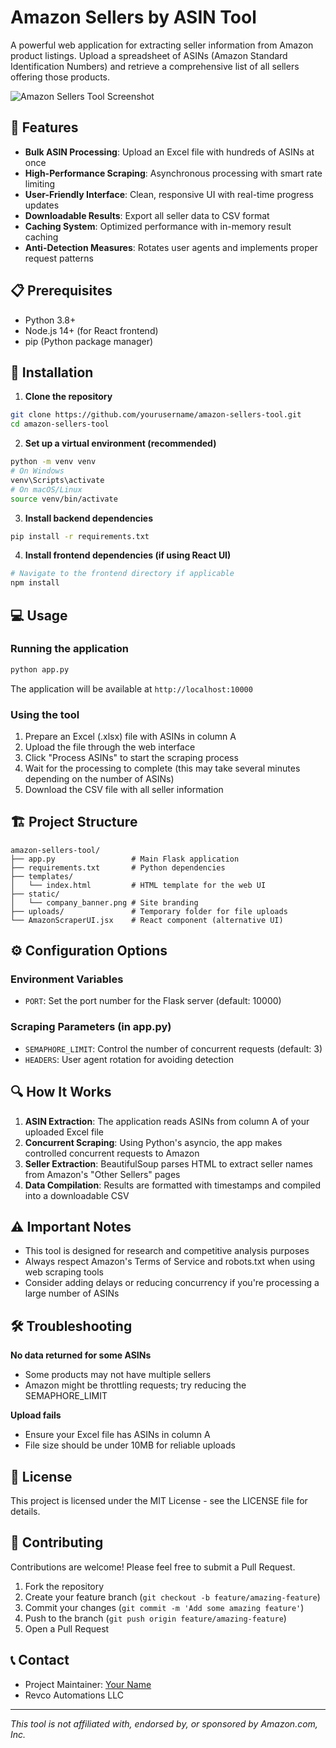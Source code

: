 # Amazon Sellers by ASIN Tool

A powerful web application for extracting seller information from Amazon product listings. Upload a spreadsheet of ASINs (Amazon Standard Identification Numbers) and retrieve a comprehensive list of all sellers offering those products.

![Amazon Sellers Tool Screenshot](https://via.placeholder.com/800x450)

## 🚀 Features

- **Bulk ASIN Processing**: Upload an Excel file with hundreds of ASINs at once
- **High-Performance Scraping**: Asynchronous processing with smart rate limiting
- **User-Friendly Interface**: Clean, responsive UI with real-time progress updates
- **Downloadable Results**: Export all seller data to CSV format
- **Caching System**: Optimized performance with in-memory result caching
- **Anti-Detection Measures**: Rotates user agents and implements proper request patterns

## 📋 Prerequisites

- Python 3.8+
- Node.js 14+ (for React frontend)
- pip (Python package manager)

## 🔧 Installation

1. **Clone the repository**

```bash
git clone https://github.com/yourusername/amazon-sellers-tool.git
cd amazon-sellers-tool
```

2. **Set up a virtual environment (recommended)**

```bash
python -m venv venv
# On Windows
venv\Scripts\activate
# On macOS/Linux
source venv/bin/activate
```

3. **Install backend dependencies**

```bash
pip install -r requirements.txt
```

4. **Install frontend dependencies (if using React UI)**

```bash
# Navigate to the frontend directory if applicable
npm install
```

## 💻 Usage

### Running the application

```bash
python app.py
```

The application will be available at `http://localhost:10000`

### Using the tool

1. Prepare an Excel (.xlsx) file with ASINs in column A
2. Upload the file through the web interface
3. Click "Process ASINs" to start the scraping process
4. Wait for the processing to complete (this may take several minutes depending on the number of ASINs)
5. Download the CSV file with all seller information

## 🏗️ Project Structure

```
amazon-sellers-tool/
├── app.py                 # Main Flask application
├── requirements.txt       # Python dependencies
├── templates/
│   └── index.html         # HTML template for the web UI
├── static/
│   └── company_banner.png # Site branding
├── uploads/               # Temporary folder for file uploads
└── AmazonScraperUI.jsx    # React component (alternative UI)
```

## ⚙️ Configuration Options

### Environment Variables

- `PORT`: Set the port number for the Flask server (default: 10000)

### Scraping Parameters (in app.py)

- `SEMAPHORE_LIMIT`: Control the number of concurrent requests (default: 3)
- `HEADERS`: User agent rotation for avoiding detection

## 🔍 How It Works

1. **ASIN Extraction**: The application reads ASINs from column A of your uploaded Excel file
2. **Concurrent Scraping**: Using Python's asyncio, the app makes controlled concurrent requests to Amazon
3. **Seller Extraction**: BeautifulSoup parses HTML to extract seller names from Amazon's "Other Sellers" pages
4. **Data Compilation**: Results are formatted with timestamps and compiled into a downloadable CSV

## ⚠️ Important Notes

- This tool is designed for research and competitive analysis purposes
- Always respect Amazon's Terms of Service and robots.txt when using web scraping tools
- Consider adding delays or reducing concurrency if you're processing a large number of ASINs

## 🛠️ Troubleshooting

**No data returned for some ASINs**
- Some products may not have multiple sellers
- Amazon might be throttling requests; try reducing the SEMAPHORE_LIMIT

**Upload fails**
- Ensure your Excel file has ASINs in column A
- File size should be under 10MB for reliable uploads

## 📄 License

This project is licensed under the MIT License - see the LICENSE file for details.

## 🤝 Contributing

Contributions are welcome! Please feel free to submit a Pull Request.

1. Fork the repository
2. Create your feature branch (`git checkout -b feature/amazing-feature`)
3. Commit your changes (`git commit -m 'Add some amazing feature'`)
4. Push to the branch (`git push origin feature/amazing-feature`)
5. Open a Pull Request

## 📞 Contact

- Project Maintainer: [Your Name](mailto:your.email@example.com)
- Revco Automations LLC

---

*This tool is not affiliated with, endorsed by, or sponsored by Amazon.com, Inc.*
